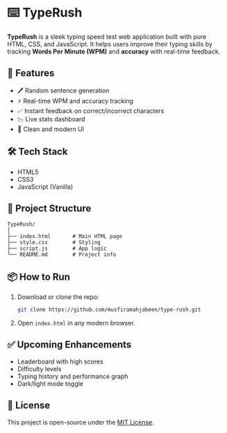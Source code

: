 
# ⌨️ TypeRush

**TypeRush** is a sleek typing speed test web application built with pure HTML, CSS, and JavaScript. It helps users improve their typing skills by tracking **Words Per Minute (WPM)** and **accuracy** with real-time feedback.

## 🚀 Features

- 🖊️ Random sentence generation
- ⚡ Real-time WPM and accuracy tracking
- ✅ Instant feedback on correct/incorrect characters
- 📉 Live stats dashboard
- 🎯 Clean and modern UI


## 🛠️ Tech Stack

- HTML5
- CSS3
- JavaScript (Vanilla)

## 📁 Project Structure

```
TypeRush/
│
├── index.html       # Main HTML page
├── style.css        # Styling
├── script.js        # App logic
└── README.md        # Project info
```

## 📦 How to Run

1. Download or clone the repo:
   ```bash
   git clone https://github.com/musfiramahjabeen/type-rush.git
   ```
2. Open `index.html` in any modern browser.

## ✅ Upcoming Enhancements

- Leaderboard with high scores
- Difficulty levels
- Typing history and performance graph
- Dark/light mode toggle

## 📄 License

This project is open-source under the [MIT License](LICENSE).
